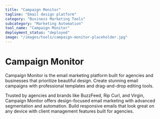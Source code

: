 ```yaml
---
title: "Campaign Monitor"
tagline: "Email design platform"
category: "Business Marketing Tools"
subcategory: "Marketing Automation"
tool_name: "Campaign Monitor"
deployment_status: "deployed"
image: "/images/tools/campaign-monitor-placeholder.jpg"
---
```


# Campaign Monitor

Campaign Monitor is the email marketing platform built for agencies and businesses that prioritize beautiful design. Create stunning email campaigns with professional templates and drag-and-drop editing tools.

Trusted by agencies and brands like BuzzFeed, Rip Curl, and Virgin, Campaign Monitor offers design-focused email marketing with advanced segmentation and automation. Build responsive emails that look great on any device with client management features built for agencies.